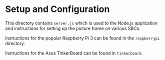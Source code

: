 # Setup and Configuration

This directory contains `server.js` which is used to the Node.js application and instructions for setting up the
picture frame on various SBCs.

Instructions for the popular Raspberry Pi 3 can be found in the `raspberrypi` directory.

Instructions for the Asus TinkerBoard can be found in `tinkerboard`.
